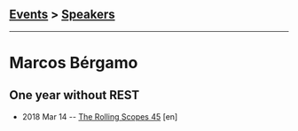 ## [Events](../README.md) > [Speakers](../speakers.md)
---

# Marcos Bérgamo

## One year without REST
- 2018 Mar 14 -- [The Rolling Scopes 45](https://www.youtube.com/watch?v=NLxawF_5sQU) [en]   
